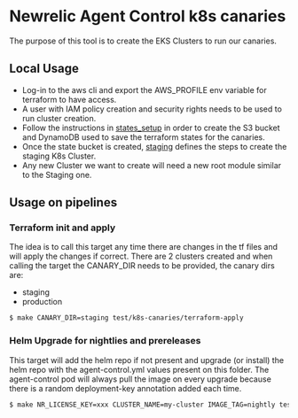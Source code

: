 # Newrelic Agent Control k8s canaries
The purpose of this tool is to create the EKS Clusters to run our canaries.

## Local Usage

- Log-in to the aws cli and export the AWS_PROFILE env variable for terraform to have access.
- A user with IAM policy creation and security rights needs to be used to run cluster creation.
- Follow the instructions in [states_setup](../terraform/states_setup/README.md) in order to create the S3 bucket and DynamoDB used to save the terraform states for the canaries.
- Once the state bucket is created, [staging](terraform/staging/README.md) defines the steps to create the staging K8s Cluster.
- Any new Cluster we want to create will need a new root module similar to the Staging one.

## Usage on pipelines

### Terraform init and apply

The idea is to call this target any time there are changes in the tf files and will apply the changes if correct.
There are 2 clusters created and when calling the target the CANARY_DIR needs to be provided, the canary dirs are:
- staging
- production

```bash
$ make CANARY_DIR=staging test/k8s-canaries/terraform-apply
```

### Helm Upgrade for nightlies and prereleases

This target will add the helm repo if not present and upgrade (or install) the helm repo with the agent-control.yml values present on this folder.
The agent-control pod will always pull the image on every upgrade because there is a random deployment-key annotation added each time.

```bash
$ make NR_LICENSE_KEY=xxx CLUSTER_NAME=my-cluster IMAGE_TAG=nightly test/k8s-canaries/helm-upgrade
```
